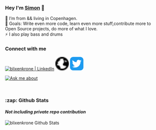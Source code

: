 ### Hey I'm [Simon][website] 👋

🏡 I’m from && living in Copenhagen.
<br />
🥅 Goals: Write even more code, learn even more stuff,contribute more to Open Source projects, do more of what I love.
<br />
⚡ I also play bass and drums
<br />

### Connect with me

[<img alt="blixenkrone | LinkedIn" width="44px" src="https://cdn.jsdelivr.net/npm/simple-icons@v3/icons/linkedin.svg" />][linkedin]
[<img alt="blixenkrone.dev" width="44px" src="https://raw.githubusercontent.com/iconic/open-iconic/master/svg/globe.svg" />][website]
[<img alt="blixenkrone | Twitter" width="44px" src="https://github.com/tandpfun/skill-icons/raw/main/icons/Twitter.svg" />][twitter]
<br />

[![Ask me about](https://skillicons.dev/icons?i=aws,bash,docker,dynamodb,git,githubactions,go,kubernetes,md,nginx,postgres,raspberrypi,js,ts,redis)](https://skillicons.dev)

<br />


<h3>:zap: Github Stats</h3>
<h4><i>Not including private repo contribution</i></h4>
<img align="left" alt="blixenkrone Github Stats" src="https://github-readme-stats.vercel.app/api?username=blixenkrone&show_icons=true&hide_border=true" />


[website]: https://blixenkrone.dev
[twitter]: https://twitter.com/sblixenkrone
[linkedin]: https://linkedin.com/in/blixenkrone
